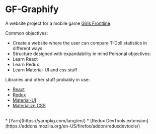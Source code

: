 # GF-Graphify
A website project for a mobile game [Girls Frontline](http://gf.sunborngame.com/).



Common objectives:
* Create a website where the user can compare T-Doll statistics in different ways.
* Structure designed with expandability in mind
Personal objectives:
* Learn React
* Learn Redux
* Learn Material-UI and css stuff

Libraries and other stuff probably in use:
* [React](https://reactjs.org/)
* [Redux](https://redux.js.org/)
* [Material-UI](https://material-ui.com/)
* [Materialize CSS](https://materializecss.com/)
<br/>
* [Yarn](https://yarnpkg.com/lang/en/)
* [Redux DevTools extension](https://addons.mozilla.org/en-US/firefox/addon/reduxdevtools/)


